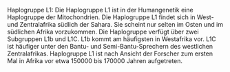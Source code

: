 Haplogruppe L1: Die Haplogruppe L1 ist in der Humangenetik eine Haplogruppe der Mitochondrien. Die Haplogruppe L1 findet sich in West- und Zentralafrika südlich der Sahara. Sie scheint nur selten im Osten und im südlichen Afrika vorzukommen. Die Haplogruppe verfügt über zwei Subgruppen L1b und L1C. L1b kommt am häufigsten in Westafrika vor. L1C ist häufiger unter den Bantu- und Semi-Bantu-Sprechern des westlichen Zentralafrikas. Haplogruppe L1 ist nach Ansicht der Forscher zum ersten Mal in Afrika vor etwa 150000 bis 170000 Jahren aufgetreten.
